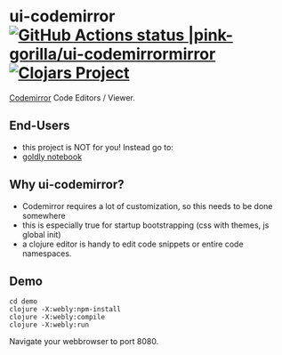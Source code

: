 # ui-codemirror [![GitHub Actions status |pink-gorilla/ui-codemirrormirror](https://github.com/pink-gorilla/ui-codemirror/workflows/CI/badge.svg)](https://github.com/pink-gorilla/ui-codemirror/actions?workflow=CI)[![Clojars Project](https://img.shields.io/clojars/v/org.pinkgorilla/ui-codemirror.svg)](https://clojars.org/org.pinkgorilla/ui-codemirror)

[Codemirror](https://codemirror.net/) Code Editors / Viewer.

## End-Users
- this project is NOT for you! Instead go to:
- [goldly notebook](https://github.com/pink-gorilla/goldly)

## Why ui-codemirror?

- Codemirror requires a lot of customization, so this needs to be done somewhere
- this is especially true for startup bootstrapping (css with themes, js global init)
- a clojure editor is handy to edit code snippets or entire code namespaces.
 

## Demo

```
cd demo
clojure -X:webly:npm-install
clojure -X:webly:compile
clojure -X:webly:run
```

Navigate your webbrowser to port 8080. 

